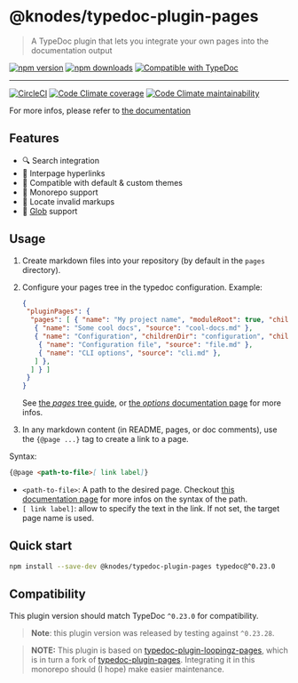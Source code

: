 <!-- HEADER -->
# @knodes/typedoc-plugin-pages

> A TypeDoc plugin that lets you integrate your own pages into the documentation output

[![npm version](https://img.shields.io/npm/v/@knodes/typedoc-plugin-pages?style=for-the-badge)](https://www.npmjs.com/package/@knodes/typedoc-plugin-pages)
[![npm downloads](https://img.shields.io/npm/dm/@knodes/typedoc-plugin-pages?style=for-the-badge)](https://www.npmjs.com/package/@knodes/typedoc-plugin-pages)
[![Compatible with TypeDoc](https://img.shields.io/badge/For%20typedoc-^0.23.0-green?logo=npm&style=for-the-badge)](https://www.npmjs.com/package/typedoc)

---

[![CircleCI](https://img.shields.io/circleci/build/github/KnodesCommunity/typedoc-plugins/main?style=for-the-badge)](https://circleci.com/gh/KnodesCommunity/typedoc-plugins/tree/main)
[![Code Climate coverage](https://img.shields.io/codeclimate/coverage-letter/KnodesCommunity/typedoc-plugins?style=for-the-badge)](https://codeclimate.com/github/KnodesCommunity/typedoc-plugins)
[![Code Climate maintainability](https://img.shields.io/codeclimate/maintainability/KnodesCommunity/typedoc-plugins?style=for-the-badge)](https://codeclimate.com/github/KnodesCommunity/typedoc-plugins)

For more infos, please refer to [the documentation](https://knodescommunity.github.io/typedoc-plugins/modules/_knodes_typedoc_plugin_pages.html)
<!-- HEADER end -->

## Features

- 🔍 Search integration
- 🔗 Interpage hyperlinks
- 🎨 Compatible with default & custom themes
- 📁 Monorepo support
- 🎯 Locate invalid markups
- 🔅 [Glob](https://www.npmjs.com/package/glob) support

## Usage

1. Create markdown files into your repository (by default in the `pages` directory).
2. Configure your pages tree in the typedoc configuration. Example:

   ```json
   {
    "pluginPages": {
     "pages": [ { "name": "My project name", "moduleRoot": true, "children": [
      { "name": "Some cool docs", "source": "cool-docs.md" },
      { "name": "Configuration", "childrenDir": "configuration", "children": [
       { "name": "Configuration file", "source": "file.md" },
       { "name": "CLI options", "source": "cli.md" },
      ] },
     ] } ]
    }
   }
   ```

   See [the *pages* tree guide](https://knodescommunity.github.io/typedoc-plugins/_knodes_typedoc_plugin_pages/pages/pages-tree/index.html), or [the *options* documentation page](https://knodescommunity.github.io/typedoc-plugins/_knodes_typedoc_plugin_pages/pages/options.html) for more infos.
3. In any markdown content (in README, pages, or doc comments), use the `{@page ...}` tag to create a link to a page.

Syntax:

```md
{@page <path-to-file>[ link label]}
```

- `<path-to-file>`: A path to the desired page. Checkout [this documentation page](https://knodescommunity.github.io/typedoc-plugins/_knodes_typedoc_pluginutils/pages/resolving-paths.html) for more infos on the syntax of the path.
- `[ link label]`: allow to specify the text in the link. If not set, the target page name is used.

<!-- INSTALL -->
## Quick start

```sh
npm install --save-dev @knodes/typedoc-plugin-pages typedoc@^0.23.0
```

## Compatibility

This plugin version should match TypeDoc `^0.23.0` for compatibility.

> **Note**: this plugin version was released by testing against `^0.23.28`.
<!-- INSTALL end -->

> **NOTE:** This plugin is based on [typedoc-plugin-loopingz-pages](https://github.com/loopingz/typedoc-plugin-loopingz-pages), which is in turn a fork of [typedoc-plugin-pages](https://github.com/mipatterson/typedoc-plugin-pages). Integrating it in this monorepo should (I hope) make easier maintenance.<!-- INSTALL -->
